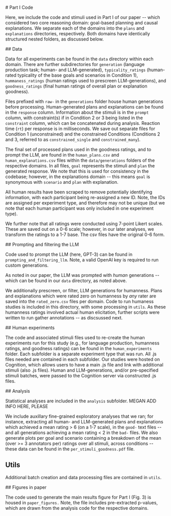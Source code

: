# Part I Code 

Here, we include the code and stimuli used in Part I of our paper -- which considered two core reasoning domain: goal-based planning and causal explanations. We separate each of the domains into the `plans` and `explanations` directories, respectively. Both domains have identically structured nested folders, as discussed below. 

## Data 

Data for all experiments can be found in the `data` directory within each domain. There are further subdirectories for `generation` (language production task; human- and LLM-generated), `typicality_ratings` (human-rated typicality of the base goals and scenarios in Condition 1), `hummaness_ratings` (human ratings used to prescreen LLM-generations), and `goodness_ratings` (final human ratings of overall plan or explanation goodness). 

Files prefixed with `raw-` in the `generations` folder house human generations before processing. Human-generated plans and explanations can be found in the `response` column. Information about the stimuli is in the `prompt` column, with constraint(s) if in Condition 2 or 3 being listed in the `constraint` column, which can be concatenated during analysis. Reaction time (`rt`) per response is in milliseconds. We save out separate files for Condition 1 (unconstrained) and the constrained Conditions (Conditions 2 and 3, referred to as `constrained_single` and `constrained_many`). 

The final set of processed plans used in the goodness ratings, and to prompt the LLM, are found in the `human_plans.csv` and `human_explanations.csv` files within the `data/generations` folders of the respective domains. In all files, `goal` represents the stimuli and `plan` the generated response. We note that this is used for consistency in the codebase; however, in the explanations domain -- this means `goal` is synonymous with `scenario` and `plan` with explanation. 

All human results have been scraped to remove potentially identifying information, with each participant being re-assigned a new ID. Note, the IDs are assigned per experiment type, and therefore may not be unique (but we note that each human participant was only included in one experiment type). 

We further note that all ratings were conducted using 7-point Likert scales. These are saved out on a 0-6 scale; however, in our later analyses, we transform the ratings to a 1-7 base. The csv files have the original 0-6 form. 

## Prompting and filtering the LLM

Code used to prompt the LLM (here, GPT-3) can be found in `prompting_and_filtering_llm`. Note, a valid OpenAI key is required to run custom generations.

As noted in our paper, the LLM was prompted with *human* generations -- which can be found in our `data` directory, as noted above. 

We additionally prescreen, or filter, LLM generations for humanness. Plans and explanations which were rated zero on humanness by *any* rater are saved into the `rated_zero.csv` files per domain. Code to run humaness studies is included in this directory, with some processing in `utils`. As these humanness ratings involved actual human elicitation, further scripts were written to run gather annotations -- as discsussed next.

## Human experiments

The code and associated stimuli files used to re-create the human experiments run for this study (e.g., for language production, humanness ratings, and goodness ratings) can be found in the `human_experiments` folder. Each subfolder is a separate experiment type that was run. All .js files needed are contained in each subfolder. Our studies were hosted on Cognition, which allows users to have a main .js file and link with additional stimuli (also .js files). Human and LLM-generations, and/or pre-specified stimuli batches, were passed to the Cognition server via constructed .js files. 

## Analysis

Statistical analyses are included in the `analysis` subfolder. MEGAN ADD INFO HERE, PLEASE 

We include auxillary fine-grained exploratory analyses that we ran; for instance, extracting all human- and LLM-generated plans and explanations which achieved a mean rating > 6 (on a 1-7 scale), in the `good-` text files -- and all generations achieving a mean rating < 2 in the `bad-` files. We also generate plots per goal and scenario containing a breakdown of the mean (over >= 3 annotators per) ratings over all stimuli, across conditions -- these data can be found in the `per_stimuli_goodness.pdf` file. 
## Utils

Additional batch creation and data processing files are contained in `utils`. 

## Figures in paper

The code used to generate the main results figure for Part I (Fig. 3) is housed in `paper_figures.` Note, the file includes pre-extracted p-values, which are drawn from the analysis code for the respective domains. 